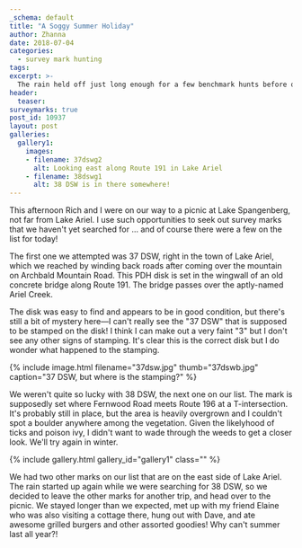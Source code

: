 ```yaml
---
_schema: default
title: "A Soggy Summer Holiday"
author: Zhanna
date: 2018-07-04
categories:
  - survey mark hunting
tags:
excerpt: >-
  The rain held off just long enough for a few benchmark hunts before our annual picnic!
header:
  teaser:
surveymarks: true
post_id: 10937
layout: post
galleries:
  gallery1:
    images:
    - filename: 37dswg2
      alt: Looking east along Route 191 in Lake Ariel
    - filename: 38dswg1
      alt: 38 DSW is in there somewhere!                             
---
```


This afternoon Rich and I were on our way to a picnic at Lake Spangenberg, not far from Lake Ariel. I use such opportunities to seek out survey marks that we haven't yet searched for ... and of course there were a few on the list for today!

The first one we attempted was 37 DSW, right in the town of Lake Ariel, which we reached by winding back roads after coming over the mountain on Archbald Mountain Road. This PDH disk is set in the wingwall of an old concrete bridge along Route 191. The bridge passes over the aptly-named Ariel Creek.

The disk was easy to find and appears to be in good condition, but there's still a bit of mystery here—I can't really see the "37 DSW" that is supposed to be stamped on the disk! I think I can make out a very faint "3" but I don't see any other signs of stamping. It's clear this is the correct disk but I do wonder what happened to the stamping.

{% include image.html filename="37dsw.jpg" thumb="37dswb.jpg" caption="37 DSW, but where is the stamping?" %}

We weren't quite so lucky with 38 DSW, the next one on our list. The mark is supposedly set where Fernwood Road meets Route 196 at a T-intersection. It's probably still in place, but the area is heavily overgrown and I couldn't spot a boulder anywhere among the vegetation. Given the likelyhood of ticks and poison ivy, I didn't want to wade through the weeds to get a closer look. We'll try again in winter.

{% include gallery.html gallery_id="gallery1" class="" %}

We had two other marks on our list that are on the east side of Lake Ariel. The rain started up again while we were searching for 38 DSW, so we decided to leave the other marks for another trip, and head over to the picnic. We stayed longer than we expected, met up with my friend Elaine who was also visiting a cottage there, hung out with Dave, and ate awesome grilled burgers and other assorted goodies! Why can't summer last all year?!